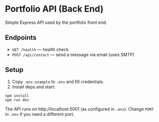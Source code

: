 # Portfolio API (Back End)

Simple Express API used by the portfolio front end.

## Endpoints
- `GET /health` — health check
- `POST /api/contact` — send a message via email (uses SMTP)

## Setup
1. Copy `.env.example` to `.env` and fill credentials.
2. Install deps and start:

```
npm install
npm run dev
```

The API runs on http://localhost:5001 (as configured in `.env`).
Change `PORT` in `.env` if you need a different port.
